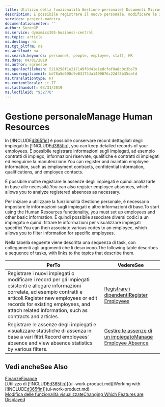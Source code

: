 ```yaml
---
title: Utilizzo della funzionalità Gestione personale| Documenti Microsoft
description: È possibile registrare il nuovo personale, modificare le informazioni sul personale esistente e registrare e analizzare le assenze.
services: project-madeira
documentationcenter: ''
author: SorenGP
ms.service: dynamics365-business-central
ms.topic: article
ms.devlang: na
ms.tgt_pltfrm: na
ms.workload: na
ms.search.keywords: personnel, people, employee, staff, HR
ms.date: 04/01/2019
ms.author: sgroespe
ms.openlocfilehash: 5210258f1e217149f0d41e1edcfaf8a8c0c3be79
ms.sourcegitcommit: bd78a5d990c9e83174da1409076c22df8b35eafd
ms.translationtype: HT
ms.contentlocale: it-IT
ms.lasthandoff: 03/31/2019
ms.locfileid: "932770"
---
```

# <a name="manage-human-resources"></a><span data-ttu-id="06e8a-103">Gestione personale</span><span class="sxs-lookup"><span data-stu-id="06e8a-103">Manage Human Resources</span></span>
<span data-ttu-id="06e8a-104">In [!INCLUDE[d365fin](includes/d365fin_md.md)] è possibile conservare record dettagliati degli impiegati.</span><span class="sxs-lookup"><span data-stu-id="06e8a-104">In [!INCLUDE[d365fin](includes/d365fin_md.md)], you can keep detailed records of your employees.</span></span> <span data-ttu-id="06e8a-105">È possibile registrare informazioni sugli impiegati, ad esempio contratti di impiego, informazioni riservate, qualifiche e contratti di impiegati ed eseguirne la manutenzione.</span><span class="sxs-lookup"><span data-stu-id="06e8a-105">You can register and maintain employee information, such as employment contracts, confidential information, qualifications, and employee contacts.</span></span>

<span data-ttu-id="06e8a-106">È possibile inoltre registrare le assenze degli impiegati e quindi analizzarle in base alle necessità.</span><span class="sxs-lookup"><span data-stu-id="06e8a-106">You can also register employee absences, which allows you to analyze registered absences as necessary.</span></span>

<span data-ttu-id="06e8a-107">Per iniziare a utilizzare la funzionalità Gestione personale, è necessario impostare le informazioni sugli impiegati e altre informazioni di base.</span><span class="sxs-lookup"><span data-stu-id="06e8a-107">To start using the Human Resources functionality, you must set up employees and other basic information.</span></span> <span data-ttu-id="06e8a-108">È quindi possibile associare diversi codici a un impiegato e quindi filtrare le informazioni per visualizzare impiegati specifici.</span><span class="sxs-lookup"><span data-stu-id="06e8a-108">You can then associate various codes to an employee, which allows you to filter information for specific employees.</span></span>

<span data-ttu-id="06e8a-109">Nella tabella seguente viene descritta una sequenza di task, con collegamenti agli argomenti che li descrivono.</span><span class="sxs-lookup"><span data-stu-id="06e8a-109">The following table describes a sequence of tasks, with links to the topics that describe them.</span></span>

| <span data-ttu-id="06e8a-110">Per</span><span class="sxs-lookup"><span data-stu-id="06e8a-110">To</span></span> | <span data-ttu-id="06e8a-111">Vedere</span><span class="sxs-lookup"><span data-stu-id="06e8a-111">See</span></span> |
| --- | --- |
| <span data-ttu-id="06e8a-112">Registrare i nuovi impiegati o modificare i record per gli impiegati esistenti e allegare informazioni correlate, ad esempio contratti e articoli.</span><span class="sxs-lookup"><span data-stu-id="06e8a-112">Register new employees or edit records for existing employees, and attach related information, such as contracts and articles.</span></span> |[<span data-ttu-id="06e8a-113">Registrare i dipendenti</span><span class="sxs-lookup"><span data-stu-id="06e8a-113">Register Employees</span></span>](hr-how-register-employees.md) |
| <span data-ttu-id="06e8a-114">Registrare le assenze degli impiegati e visualizzare statistiche di assenza in base a vari filtri.</span><span class="sxs-lookup"><span data-stu-id="06e8a-114">Record employees' absence and view absence statistics by various filters.</span></span> |[<span data-ttu-id="06e8a-115">Gestire le assenze di un impiegato</span><span class="sxs-lookup"><span data-stu-id="06e8a-115">Manage Employee Absence</span></span>](hr-how-manage-absence.md) |

## <a name="see-also"></a><span data-ttu-id="06e8a-116">Vedi anche</span><span class="sxs-lookup"><span data-stu-id="06e8a-116">See Also</span></span>
[<span data-ttu-id="06e8a-117">Finanze</span><span class="sxs-lookup"><span data-stu-id="06e8a-117">Finance</span></span>](finance.md)  
<span data-ttu-id="06e8a-118">[Utilizzo di [!INCLUDE[d365fin](includes/d365fin_md.md)]](ui-work-product.md)</span><span class="sxs-lookup"><span data-stu-id="06e8a-118">[Working with [!INCLUDE[d365fin](includes/d365fin_md.md)]](ui-work-product.md)</span></span>  
[<span data-ttu-id="06e8a-119">Modifica delle funzionalità visualizzate</span><span class="sxs-lookup"><span data-stu-id="06e8a-119">Changing Which Features are Displayed</span></span>](ui-experiences.md)        
